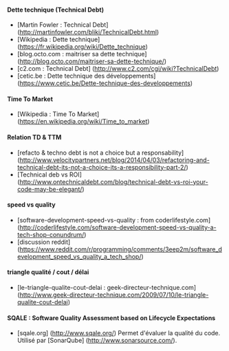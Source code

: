 
#### Dette technique (Technical Debt)

- [Martin Fowler : Technical Debt] (http://martinfowler.com/bliki/TechnicalDebt.html)
- [Wikipedia : Dette technique] (https://fr.wikipedia.org/wiki/Dette_technique)
- [blog.octo.com : maitriser sa dette technique] (http://blog.octo.com/maitriser-sa-dette-technique/)
- [c2.com : Technical Debt] (http://www.c2.com/cgi/wiki?TechnicalDebt)
- [cetic.be : Dette technique des développements] (https://www.cetic.be/Dette-technique-des-developpements)

#### Time To Market

- [Wikipedia : Time To Market] (https://en.wikipedia.org/wiki/Time_to_market)

#### Relation TD & TTM

- [refacto & techno debt is not a choice but a responsability] (http://www.velocitypartners.net/blog/2014/04/03/refactoring-and-technical-debt-its-not-a-choice-its-a-responsibility-part-2/)
- [Technical deb vs ROI] (http://www.ontechnicaldebt.com/blog/technical-debt-vs-roi-your-code-may-be-elegant/)

#### speed vs quality
- [software-development-speed-vs-quality : from coderlifestyle.com] (http://coderlifestyle.com/software-development-speed-vs-quality-a-tech-shop-conundrum/)
- [discussion reddit] (https://www.reddit.com/r/programming/comments/3eep2m/software_development_speed_vs_quality_a_tech_shop/)

#### triangle qualité / cout / délai
- [le-triangle-qualite-cout-delai : geek-directeur-technique.com] (http://www.geek-directeur-technique.com/2009/07/10/le-triangle-qualite-cout-delai)

#### SQALE : Software Quality Assessment based on Lifecycle Expectations
- [sqale.org] (http://www.sqale.org/) Permet d'évaluer la qualité du code. Utilisé par [SonarQube] (http://www.sonarsource.com/).
